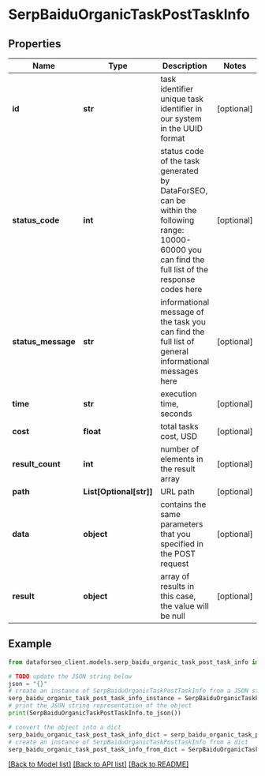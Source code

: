 # SerpBaiduOrganicTaskPostTaskInfo


## Properties

Name | Type | Description | Notes
------------ | ------------- | ------------- | -------------
**id** | **str** | task identifier unique task identifier in our system in the UUID format | [optional] 
**status_code** | **int** | status code of the task generated by DataForSEO, can be within the following range: 10000-60000 you can find the full list of the response codes here | [optional] 
**status_message** | **str** | informational message of the task you can find the full list of general informational messages here | [optional] 
**time** | **str** | execution time, seconds | [optional] 
**cost** | **float** | total tasks cost, USD | [optional] 
**result_count** | **int** | number of elements in the result array | [optional] 
**path** | **List[Optional[str]]** | URL path | [optional] 
**data** | **object** | contains the same parameters that you specified in the POST request | [optional] 
**result** | **object** | array of results in this case, the value will be null | [optional] 

## Example

```python
from dataforseo_client.models.serp_baidu_organic_task_post_task_info import SerpBaiduOrganicTaskPostTaskInfo

# TODO update the JSON string below
json = "{}"
# create an instance of SerpBaiduOrganicTaskPostTaskInfo from a JSON string
serp_baidu_organic_task_post_task_info_instance = SerpBaiduOrganicTaskPostTaskInfo.from_json(json)
# print the JSON string representation of the object
print(SerpBaiduOrganicTaskPostTaskInfo.to_json())

# convert the object into a dict
serp_baidu_organic_task_post_task_info_dict = serp_baidu_organic_task_post_task_info_instance.to_dict()
# create an instance of SerpBaiduOrganicTaskPostTaskInfo from a dict
serp_baidu_organic_task_post_task_info_from_dict = SerpBaiduOrganicTaskPostTaskInfo.from_dict(serp_baidu_organic_task_post_task_info_dict)
```
[[Back to Model list]](../README.md#documentation-for-models) [[Back to API list]](../README.md#documentation-for-api-endpoints) [[Back to README]](../README.md)


